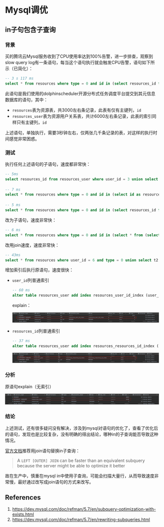 # Mysql调优

## in子句包含子查询

### 背景

买的腾讯云Mysql服务收到了CPU使用率达到100%告警，进一步排查，观察到slow query log有一条语句，每当这个语句执行就会触发CPU告警，语句如下所示（已简化）：

```sql
-- 3 s 117 ms
select * from resources where type = 0 and id in (select resources_id from resources_user where user_id = 3 union select id as resources_id from resources where user_id = 3);
```

此语句是我们使用的dolphinscheduler开源分布式任务调度平台提交到其元信息数据库的语句，其中：

- `resources`表为资源表，共3000左右条记录，此表有仅有主键列，`id`
- `resources_user`表为资源用户关系表，共计6000左右条记录，此表的索引同样只有主键列，`id`

上述语句，单独执行，需要3秒钟左右，仅两张几千条记录的表，对这样的执行时间感觉非常困惑。

### 测试

执行任何上述语句的子语句，速度都非常快：

```sql
-- 5ms
select resources_id from resources_user where user_id = 3 union select id as resources_id from resources where user_id = 3;

-- 7 ms
select * from resources where type = 0 and id in (select id as resources_id from resources where user_id = 3);

-- 5 ms
select * from resources where type = 0 and id in (select resources_id from resources_user where user_id = 3);
```

改为子语句，速度非常快：

```sql
-- 6 ms
select * from resources where type = 0 and id in (select * from (select resources_id from resources_user where user_id = 3 union select id as resources_id from resources where user_id = 3) as temp);
```

改用join速度，速度非常快：

```sql
-- 43ms
select * from resources where user_id = 6 and type = 0 union select t2.* from resources_user t1 join resources t2 on t1.resources_id = t2.id where t1.user_id = 6 and t2.type = 0;
```

增加索引后执行原语句，速度很快：

- `user_id`列普通索引

  ```sql
  -- 60 ms
  alter table resources_user add index resources_user_id_index (user_id);
  ```

  explain：

  ![image-20220419214731884](Mysql%E8%B0%83%E4%BC%98_assets/explain-with-index-resources_user_id_index.png)

- `resources_id`列普通索引

  ```sql
  -- 37 ms
  alter table resources_user add index resources_resources_id_index (resources_id);
  ```

  ![image-20220419215427656](Mysql%E8%B0%83%E4%BC%98_assets/explain-with-index-resources_resources_id_index.png)

### 分析

原语句explain（无索引）

![image-20220419215223346](Mysql%E8%B0%83%E4%BC%98_assets/explain-without-index.png)

### 结论

上述测试，还有很多疑问没有解决，涉及到mysql对语句的优化了，查看了优化后的语句，发现也是比较复杂，没有明确的得出结论，哪种in的子查询能否导致这种情况。

[官方文档](https://dev.mysql.com/doc/refman/5.7/en/rewriting-subqueries.html)推荐用join语句替换in子查询：

> A `LEFT [OUTER] JOIN` can be faster than an equivalent subquery because the server might be able to optimize it better

故在生产中，慎重在mysql in中使用子查询，可能会扫描大量行，从而导致速度非常慢，最好通过改写成join语句的方式来改写。

## References

1. https://dev.mysql.com/doc/refman/5.7/en/subquery-optimization-with-exists.html
1. https://dev.mysql.com/doc/refman/5.7/en/rewriting-subqueries.html
